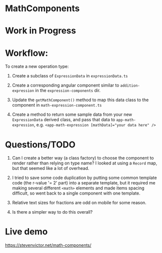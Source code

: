 # MathComponents

# Work in Progress

# Workflow:

To create a new operation type:

1) Create a subclass of `ExpressionData` in `expressionData.ts`

2) Create a corresponding angular component similar to `addition-expression` in the `expression-components` dir.

3) Update the `getMathComponent()` method to map this data class to the component in `math-expression-component.ts`

4) Create a method to return some sample data from your new `ExpressionData` derived class, and pass that data to
`app-math-expression`, e.g.
 `<app-math-expression [mathData]="your data here" />`

# Questions/TODO

1)  Can I create a better way (a class factory) to choose the component to render rather than relying on type name?
I looked at using a <code>Record</code> map, but that seemed like a lot of overhead.

2) I tried to save some code duplication by putting some common template code (the r-value '= 2' part) into a separate template,
 but it required me making several different `<math>` elements and made items spacing difficult, so went back to a single component with one template.

3) Relative text sizes for fractions are odd on mobile for some reason.

4) Is there a simpler way to do this overall?

# Live demo

https://stevenvictor.net/math-components/

